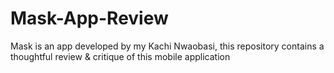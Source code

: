 # Mask-App-Review
Mask is an app developed by my Kachi Nwaobasi, this repository contains a thoughtful review &amp; critique of this mobile application
